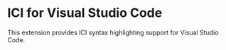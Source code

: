 # ICI for Visual Studio Code

This extension provides ICI syntax highlighting support for Visual Studio Code.

